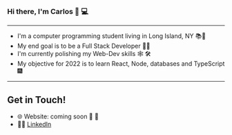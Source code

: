 <!--
**CDDR1/CDDR1** is a ✨ _special_ ✨ repository because its `README.md` (this file) appears on your GitHub profile.

Here are some ideas to get you started:

- 🔭 I’m currently working on ... 
- 🌱 I’m currently learning ... 
- 👯 I’m looking to collaborate on ...
- 🤔 I’m looking for help with ...
- 💬 Ask me about ...
- 📫 How to reach me: ...
- ⚡ Fun fact: ...
-->


### Hi there, I'm Carlos 👋 💻

---

- I'm a computer programming student living in Long Island, NY 📚🗽
- My end goal is to be a Full Stack Developer 👨‍💻 
- I'm currently polishing my Web-Dev skills 🕸️ 🛠️ 
- My objective for 2022 is to learn React, Node, databases and TypeScript 🎆

---

## Get in Touch!

- 🌐 Website: coming soon 👀 🚧
- 👨‍💼 [LinkedIn](https://www.linkedin.com/in/carlos-duque-77488b1b8/)

